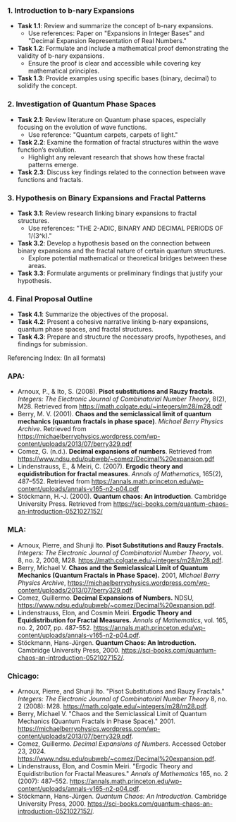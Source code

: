 ### 1. **Introduction to b-nary Expansions**
   - **Task 1.1**: Review and summarize the concept of b-nary expansions.
     - Use references: Paper on "Expansions in Integer Bases" and "Decimal Expansion Representation of Real Numbers."
   - **Task 1.2**: Formulate and include a mathematical proof demonstrating the validity of b-nary expansions.
     - Ensure the proof is clear and accessible while covering key mathematical principles.
   - **Task 1.3**: Provide examples using specific bases (binary, decimal) to solidify the concept.

### 2. **Investigation of Quantum Phase Spaces**
   - **Task 2.1**: Review literature on Quantum phase spaces, especially focusing on the evolution of wave functions.
     - Use reference: "Quantum carpets, carpets of light."
   - **Task 2.2**: Examine the formation of fractal structures within the wave function’s evolution.
     - Highlight any relevant research that shows how these fractal patterns emerge.
   - **Task 2.3**: Discuss key findings related to the connection between wave functions and fractals.

### 3. **Hypothesis on Binary Expansions and Fractal Patterns**
   - **Task 3.1**: Review research linking binary expansions to fractal structures.
     - Use references: "THE 2-ADIC, BINARY AND DECIMAL PERIODS OF 1/(3^k)."
   - **Task 3.2**: Develop a hypothesis based on the connection between binary expansions and the fractal nature of certain quantum structures.
     - Explore potential mathematical or theoretical bridges between these areas.
   - **Task 3.3**: Formulate arguments or preliminary findings that justify your hypothesis.

### 4. **Final Proposal Outline**
   - **Task 4.1**: Summarize the objectives of the proposal.
   - **Task 4.2**: Present a cohesive narrative linking b-nary expansions, quantum phase spaces, and fractal structures.
   - **Task 4.3**: Prepare and structure the necessary proofs, hypotheses, and findings for submission.

Referencing Index: (In all formats)
### APA:
- Arnoux, P., & Ito, S. (2008). **Pisot substitutions and Rauzy fractals**. *Integers: The Electronic Journal of Combinatorial Number Theory*, 8(2), M28. Retrieved from https://math.colgate.edu/~integers/m28/m28.pdf
- Berry, M. V. (2001). **Chaos and the semiclassical limit of quantum mechanics (quantum fractals in phase space)**. *Michael Berry Physics Archive*. Retrieved from https://michaelberryphysics.wordpress.com/wp-content/uploads/2013/07/berry329.pdf
- Comez, G. (n.d.). **Decimal expansions of numbers**. Retrieved from https://www.ndsu.edu/pubweb/~comez/Decimal%20expansion.pdf
- Lindenstrauss, E., & Meiri, C. (2007). **Ergodic theory and equidistribution for fractal measures**. *Annals of Mathematics*, 165(2), 487–552. Retrieved from https://annals.math.princeton.edu/wp-content/uploads/annals-v165-n2-p04.pdf
- Stöckmann, H.-J. (2000). **Quantum chaos: An introduction**. Cambridge University Press. Retrieved from https://sci-books.com/quantum-chaos-an-introduction-0521027152/

### MLA:
- Arnoux, Pierre, and Shunji Ito. **Pisot Substitutions and Rauzy Fractals.** *Integers: The Electronic Journal of Combinatorial Number Theory*, vol. 8, no. 2, 2008, M28. https://math.colgate.edu/~integers/m28/m28.pdf.
- Berry, Michael V. **Chaos and the Semiclassical Limit of Quantum Mechanics (Quantum Fractals in Phase Space).** 2001, *Michael Berry Physics Archive*, https://michaelberryphysics.wordpress.com/wp-content/uploads/2013/07/berry329.pdf.
- Comez, Guillermo. **Decimal Expansions of Numbers.** NDSU, https://www.ndsu.edu/pubweb/~comez/Decimal%20expansion.pdf.
- Lindenstrauss, Elon, and Cosmin Meiri. **Ergodic Theory and Equidistribution for Fractal Measures.** *Annals of Mathematics*, vol. 165, no. 2, 2007, pp. 487-552. https://annals.math.princeton.edu/wp-content/uploads/annals-v165-n2-p04.pdf.
- Stöckmann, Hans-Jürgen. **Quantum Chaos: An Introduction.** Cambridge University Press, 2000. https://sci-books.com/quantum-chaos-an-introduction-0521027152/.
### Chicago:
- Arnoux, Pierre, and Shunji Ito. "Pisot Substitutions and Rauzy Fractals." *Integers: The Electronic Journal of Combinatorial Number Theory* 8, no. 2 (2008): M28. https://math.colgate.edu/~integers/m28/m28.pdf.
- Berry, Michael V. "Chaos and the Semiclassical Limit of Quantum Mechanics (Quantum Fractals in Phase Space)." 2001. https://michaelberryphysics.wordpress.com/wp-content/uploads/2013/07/berry329.pdf.
- Comez, Guillermo. *Decimal Expansions of Numbers*. Accessed October 23, 2024. https://www.ndsu.edu/pubweb/~comez/Decimal%20expansion.pdf.
- Lindenstrauss, Elon, and Cosmin Meiri. "Ergodic Theory and Equidistribution for Fractal Measures." *Annals of Mathematics* 165, no. 2 (2007): 487–552. https://annals.math.princeton.edu/wp-content/uploads/annals-v165-n2-p04.pdf.
- Stöckmann, Hans-Jürgen. *Quantum Chaos: An Introduction*. Cambridge University Press, 2000. https://sci-books.com/quantum-chaos-an-introduction-0521027152/.

